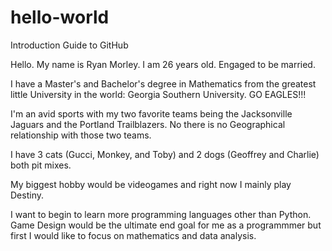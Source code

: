 # hello-world
Introduction Guide to GitHub

Hello. My name is Ryan Morley.
I am 26 years old.
Engaged to be married. 

I have a Master's and Bachelor's degree in Mathematics from the greatest little University in the world: Georgia Southern University.
GO EAGLES!!!

I'm an avid sports with my two favorite teams being the Jacksonville Jaguars and the Portland Trailblazers. No there is no Geographical relationship with those two teams. 

I have 3 cats (Gucci, Monkey, and Toby) and 2 dogs (Geoffrey and Charlie) both pit mixes. 

My biggest hobby would be videogames and right now I mainly play Destiny. 

I want to begin to learn more programming languages other than Python. Game Design would be the ultimate end goal for me as a programmmer but first I would like to focus on mathematics and data analysis. 
